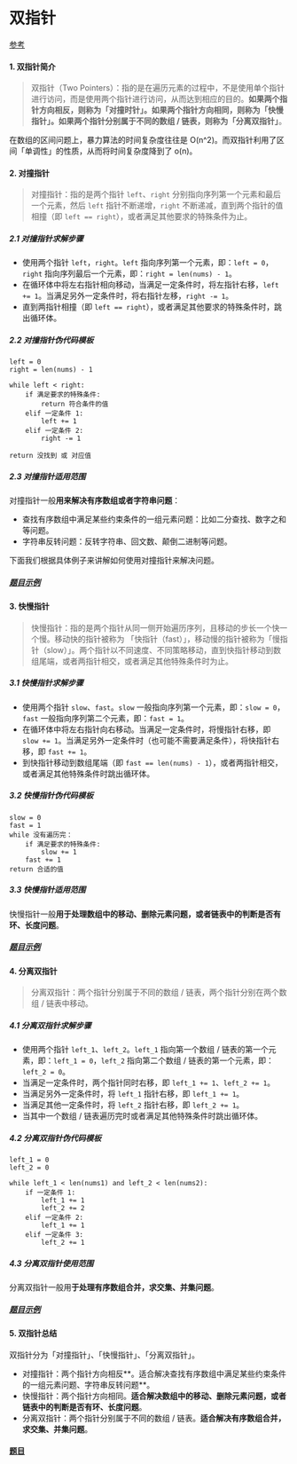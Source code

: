 # 双指针

[参考](https://algo.itcharge.cn/01.Array/04.Array-Two-Pointers/01.Array-Two-Pointers)

#### 1. 双指针简介

> 双指针（Two Pointers）：指的是在遍历元素的过程中，不是使用单个指针进行访问，而是使用两个指针进行访问，从而达到相应的目的。**如果两个指针方向相反，则称为「对撞时针」。如果两个指针方向相同，则称为「快慢指针」。如果两个指针分别属于不同的数组 / 链表，则称为「分离双指针」**。

在数组的区间问题上，暴力算法的时间复杂度往往是 O(n^2)。而双指针利用了区间「单调性」的性质，从而将时间复杂度降到了 o(n)。

#### 2. 对撞指针 

> 对撞指针：指的是两个指针 `left`、`right` 分别指向序列第一个元素和最后一个元素，然后 `left` 指针不断递增，`right` 不断递减，直到两个指针的值相撞（即 `left == right`），或者满足其他要求的特殊条件为止。

##### 2.1 对撞指针求解步骤 

- 使用两个指针 `left`，`right`。`left` 指向序列第一个元素，即：`left = 0`，`right` 指向序列最后一个元素，即：`right = len(nums) - 1`。
- 在循环体中将左右指针相向移动，当满足一定条件时，将左指针右移，`left += 1`。当满足另外一定条件时，将右指针左移，`right -= 1`。
- 直到两指针相撞（即 `left == right`），或者满足其他要求的特殊条件时，跳出循环体。

##### 2.2 对撞指针伪代码模板

```
left = 0 
right = len(nums) - 1

while left < right:
    if 满足要求的特殊条件:
        return 符合条件的值 
    elif 一定条件 1:
        left += 1
    elif 一定条件 2:
        right -= 1

return 没找到 或 对应值
```

##### 2.3 对撞指针适用范围

对撞指针一般**用来解决有序数组或者字符串问题**：

- 查找有序数组中满足某些约束条件的一组元素问题：比如二分查找、数字之和等问题。
- 字符串反转问题：反转字符串、回文数、颠倒二进制等问题。

下面我们根据具体例子来讲解如何使用对撞指针来解决问题。

##### [题目示例](https://algo.itcharge.cn/01.Array/04.Array-Two-Pointers/01.Array-Two-Pointers/)



#### 3. 快慢指针

> 快慢指针：指的是两个指针从同一侧开始遍历序列，且移动的步长一个快一个慢。移动快的指针被称为 「快指针（fast）」，移动慢的指针被称为「慢指针（slow）」。两个指针以不同速度、不同策略移动，直到快指针移动到数组尾端，或者两指针相交，或者满足其他特殊条件时为止。

##### 3.1 快慢指针求解步骤 

- 使用两个指针 `slow`、`fast`。`slow` 一般指向序列第一个元素，即：`slow = 0`，`fast` 一般指向序列第二个元素，即：`fast = 1`。
- 在循环体中将左右指针向右移动。当满足一定条件时，将慢指针右移，即 `slow += 1`。当满足另外一定条件时（也可能不需要满足条件），将快指针右移，即 `fast += 1`。
- 到快指针移动到数组尾端（即 `fast == len(nums) - 1`），或者两指针相交，或者满足其他特殊条件时跳出循环体。

##### 3.2 快慢指针伪代码模板

```
slow = 0
fast = 1
while 没有遍历完：
    if 满足要求的特殊条件:
        slow += 1
    fast += 1
return 合适的值
```

##### 3.3 快慢指针适用范围 

快慢指针一般**用于处理数组中的移动、删除元素问题，或者链表中的判断是否有环、长度问题**。

##### [题目示例](https://algo.itcharge.cn/01.Array/04.Array-Two-Pointers/01.Array-Two-Pointers/#34-%e5%88%a0%e9%99%a4%e6%9c%89%e5%ba%8f%e6%95%b0%e7%bb%84%e4%b8%ad%e7%9a%84%e9%87%8d%e5%a4%8d%e9%a1%b9)

#### 4. 分离双指针

> 分离双指针：两个指针分别属于不同的数组 / 链表，两个指针分别在两个数组 / 链表中移动。

##### 4.1 分离双指针求解步骤 

- 使用两个指针 `left_1`、`left_2`。`left_1` 指向第一个数组 / 链表的第一个元素，即：`left_1 = 0`，`left_2` 指向第二个数组 / 链表的第一个元素，即：`left_2 = 0`。
- 当满足一定条件时，两个指针同时右移，即 `left_1 += 1`、`left_2 += 1`。
- 当满足另外一定条件时，将 `left_1` 指针右移，即 `left_1 += 1`。
- 当满足其他一定条件时，将 `left_2` 指针右移，即 `left_2 += 1`。
- 当其中一个数组 / 链表遍历完时或者满足其他特殊条件时跳出循环体。

##### 4.2 分离双指针伪代码模板

```
left_1 = 0
left_2 = 0

while left_1 < len(nums1) and left_2 < len(nums2):
    if 一定条件 1:
        left_1 += 1
        left_2 += 2
    elif 一定条件 2:
        left_1 += 1
    elif 一定条件 3:
        left_2 += 1
```

##### 4.3 分离双指针使用范围 

分离双指针一般用**于处理有序数组合并，求交集、并集问题**。

##### [题目示例](https://algo.itcharge.cn/01.Array/04.Array-Two-Pointers/01.Array-Two-Pointers/#44-两个数组的交集)

#### 5. 双指针总结 

双指针分为「对撞指针」、「快慢指针」、「分离双指针」。

- 对撞指针：两个指针方向相反**。适合解决查找有序数组中满足某些约束条件的一组元素问题、字符串反转问题**。
- 快慢指针：两个指针方向相同。**适合解决数组中的移动、删除元素问题，或者链表中的判断是否有环、长度问题**。
- 分离双指针：两个指针分别属于不同的数组 / 链表。**适合解决有序数组合并，求交集、并集问题**。

#### [题目](https://algo.itcharge.cn/01.Array/04.Array-Two-Pointers/02.Array-Two-Pointers-List/)

